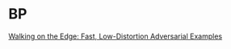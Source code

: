 # BP
[Walking on the Edge: Fast, Low-Distortion Adversarial Examples](https://arxiv.org/abs/1912.02153)


